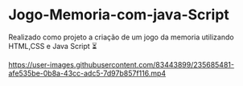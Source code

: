 # Jogo-Memoria-com-java-Script
Realizado como projeto a criação de um jogo da memoria utilizando HTML,CSS e Java Script :hourglass_flowing_sand:




https://user-images.githubusercontent.com/83443899/235685481-afe535be-0b8a-43cc-adc5-7d97b857f116.mp4

